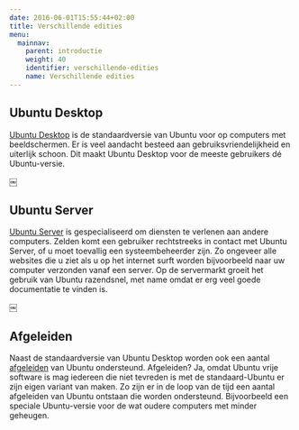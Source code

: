 ```yaml
---
date: 2016-06-01T15:55:44+02:00
title: Verschillende edities
menu:
  mainnav:
    parent: introductie
    weight: 40
    identifier: verschillende-edities
    name: Verschillende edities
---
```


## Ubuntu Desktop
[Ubuntu Desktop](/desktop) is de standaardversie van Ubuntu voor op computers met beeldschermen. Er is veel aandacht besteed aan gebruiksvriendelijkheid en uiterlijk schoon. Dit maakt Ubuntu Desktop voor de meeste gebruikers dé Ubuntu-versie.

￼
## Ubuntu Server
[Ubuntu Server](server) is gespecialiseerd om diensten te verlenen aan andere computers. Zelden komt een gebruiker rechtstreeks in contact met Ubuntu Server, of u moet toevallig een systeembeheerder zijn. Zo ongeveer alle websites die u ziet als u op het internet surft worden bijvoorbeeld naar uw computer verzonden vanaf een server. Op de servermarkt groeit het gebruik van Ubuntu razendsnel, met name omdat er erg veel goede documentatie te vinden is.

￼
## Afgeleiden
Naast de standaardversie van Ubuntu Desktop worden ook een aantal [afgeleiden](/afgeleiden) van Ubuntu ondersteund. Afgeleiden? Ja, omdat Ubuntu vrije software is mag iedereen die niet tevreden is met de standaard-Ubuntu er zijn eigen variant van maken. Zo zijn er in de loop van de tijd een aantal afgeleiden van Ubuntu ontstaan die worden ondersteund. Bijvoorbeeld een speciale Ubuntu-versie voor de wat oudere computers met minder geheugen.
